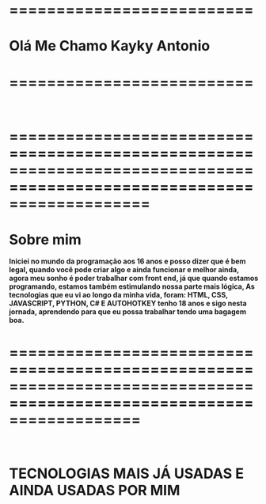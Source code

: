 <h1><strong>==========================</strong></h1>
<h1><strong>Olá Me Chamo Kayky Antonio</strong></h1>
<h1><strong>==========================</strong></h1>
<br>
<h1><strong>=======================================================================================================================</strong></h1>
<h1><strong> Sobre mim </strong></h1>
  <strong>Iniciei no mundo da programação aos 16 anos e posso dizer que é bem legal, quando você pode criar algo e ainda funcionar
    e melhor ainda, agora meu sonho é poder trabalhar com front end, já que quando estamos programando, estamos também estimulando
    nossa parte mais lógica, As tecnologias que eu vi ao longo da minha vida, foram: HTML, CSS, JAVASCRIPT, PYTHON, C# E AUTOHOTKEY
    tenho 18 anos e sigo nesta jornada, aprendendo para que eu possa trabalhar tendo uma bagagem boa.
  </strong>
  <h1><strong>======================================================================================================================</strong></h1>
  <br>
<h1><strong>  TECNOLOGIAS MAIS JÁ USADAS E AINDA USADAS POR MIM</strong></h1>
